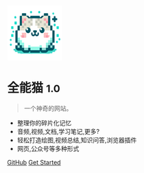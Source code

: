 <!-- _coverpage.md -->

![logo](./images/icon.png)

# 全能猫 <small>1.0</small>

> 一个神奇的网站。

- 整理你的碎片化记忆
- 音频,视频,文档,学习笔记,更多?
- 轻松打造绘图,视频总结,知识问答,浏览器插件
- 网页,公众号等多种形式

[GitHub](https://github.com/hunkjun/ddcatwww.git)
[Get Started](#docsify)